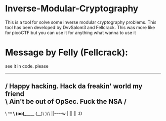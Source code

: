 # Inverse-Modular-Cryptography
This is a tool for solve some inverse modular cryptography problems.
This tool has been developed by DvvSalom3 and Fellcrack. This was more like for picoCTF but you can use it for anything what wanna to use it

# Message by Felly (Fellcrack):
see it in code. please
  _______________________________________________
/ Happy hacking. Hack da freakin' world my friend \
\ Ain't be out of OpSec.  Fuck the NSA            /
 -------------------------------------------------
  \   ^__^ 
   \  (oo)\_______
      (__)\       )\/\\
           ||----w |
           ||     ||
:D
